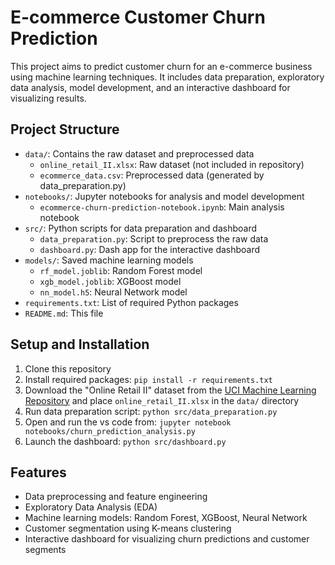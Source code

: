 # E-commerce Customer Churn Prediction

This project aims to predict customer churn for an e-commerce business using machine learning techniques. It includes data preparation, exploratory data analysis, model development, and an interactive dashboard for visualizing results.

## Project Structure

- `data/`: Contains the raw dataset and preprocessed data
  - `online_retail_II.xlsx`: Raw dataset (not included in repository)
  - `ecommerce_data.csv`: Preprocessed data (generated by data_preparation.py)
- `notebooks/`: Jupyter notebooks for analysis and model development
  - `ecommerce-churn-prediction-notebook.ipynb`: Main analysis notebook
- `src/`: Python scripts for data preparation and dashboard
  - `data_preparation.py`: Script to preprocess the raw data
  - `dashboard.py`: Dash app for the interactive dashboard
- `models/`: Saved machine learning models
  - `rf_model.joblib`: Random Forest model
  - `xgb_model.joblib`: XGBoost model
  - `nn_model.h5`: Neural Network model
- `requirements.txt`: List of required Python packages
- `README.md`: This file

## Setup and Installation

1. Clone this repository
2. Install required packages: `pip install -r requirements.txt`
3. Download the "Online Retail II" dataset from the [UCI Machine Learning Repository](https://archive.ics.uci.edu/ml/datasets/Online+Retail+II) and place `online_retail_II.xlsx` in the `data/` directory
4. Run data preparation script: `python src/data_preparation.py`
5. Open and run the vs code from: `jupyter notebook notebooks/churn_prediction_analysis.py`
6. Launch the dashboard: `python src/dashboard.py`

## Features

- Data preprocessing and feature engineering
- Exploratory Data Analysis (EDA)
- Machine learning models: Random Forest, XGBoost, Neural Network
- Customer segmentation using K-means clustering
- Interactive dashboard for visualizing churn predictions and customer segments

